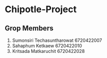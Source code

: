 # Chipotle-Project
## Grop Members
1. Sumonsiri Techasuntharowat 6720422007
2. Sahaphum Ketkaew 6720422010
3. Kritsada Matkaruchit 6720422028 
